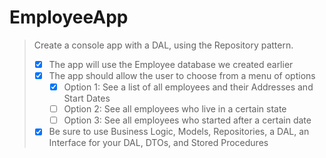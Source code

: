 # EmployeeApp

> Create a console app with a DAL, using the Repository pattern.
> 
> - [x] The app will use the Employee database we created earlier
> - [x] The app should allow the user to choose from a menu of options
>     - [x] Option 1:  See a list of all employees and their Addresses and
>       Start Dates
>     - [ ] Option 2:  See all employees who live in a certain state
>     - [ ] Option 3:  See all employees who started after a certain date
> - [x] Be sure to use Business Logic, Models, Repositories, a DAL, an
>   Interface for your DAL, DTOs, and Stored Procedures
